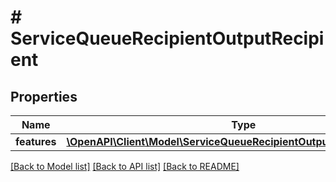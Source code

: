 # # ServiceQueueRecipientOutputRecipient

## Properties

Name | Type | Description | Notes
------------ | ------------- | ------------- | -------------
**features** | [**\OpenAPI\Client\Model\ServiceQueueRecipientOutputRecipientFeatures**](ServiceQueueRecipientOutputRecipientFeatures.md) |  | [optional]

[[Back to Model list]](../../README.md#models) [[Back to API list]](../../README.md#endpoints) [[Back to README]](../../README.md)
